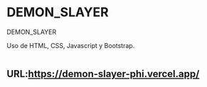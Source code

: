 # DEMON_SLAYER
DEMON_SLAYER

Uso de HTML, CSS, Javascript y Bootstrap.

![]()

## URL:https://demon-slayer-phi.vercel.app/

